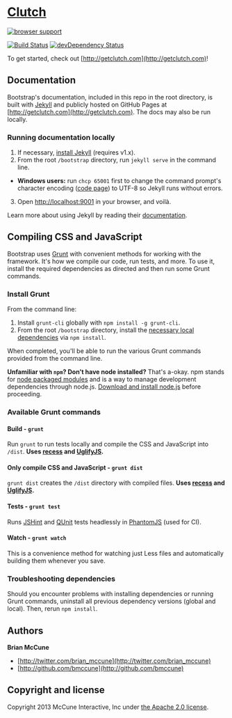 # [Clutch](http://getclutch.com) 
[![browser support](https://ci.testling.com/bmccune/clutch.png)](https://ci.testling.com/bmccune/clutch) 

[![Build Status](https://travis-ci.org/bmccune/clutch.png?branch=master)](https://travis-ci.org/bmccune/clutch)
[![devDependency Status](https://david-dm.org/bmccune/clutch.png)](https://david-dm.org/bmccune/clutch#info=devDependencies)

To get started, check out [http://getclutch.com](http://getclutch.com)!

## Documentation

Bootstrap's documentation, included in this repo in the root directory, is built with [Jekyll](http://jekyllrb.com) and publicly hosted on GitHub Pages at [http://getclutch.com](http://getclutch.com). The docs may also be run locally.

### Running documentation locally

1. If necessary, [install Jekyll](http://jekyllrb.com/docs/installation) (requires v1.x).
2. From the root `/bootstrap` directory, run `jekyll serve` in the command line.
  - **Windows users:** run `chcp 65001` first to change the command prompt's character encoding ([code page](http://en.wikipedia.org/wiki/Windows_code_page)) to UTF-8 so Jekyll runs without errors.
3. Open [http://localhost:9001](http://localhost:9001) in your browser, and voilà.

Learn more about using Jekyll by reading their [documentation](http://jekyllrb.com/docs/home/).

## Compiling CSS and JavaScript

Bootstrap uses [Grunt](http://gruntjs.com/) with convenient methods for working with the framework. It's how we compile our code, run tests, and more. To use it, install the required dependencies as directed and then run some Grunt commands.

### Install Grunt

From the command line:

1. Install `grunt-cli` globally with `npm install -g grunt-cli`.
2. From the root `/bootstrap` directory, install the [necessary local dependencies](package.json) via `npm install`.

When completed, you'll be able to run the various Grunt commands provided from the command line.

**Unfamiliar with `npm`? Don't have node installed?** That's a-okay. npm stands for [node packaged modules](http://npmjs.org/) and is a way to manage development dependencies through node.js. [Download and install node.js](http://nodejs.org/download/) before proceeding.

### Available Grunt commands

#### Build - `grunt`
Run `grunt` to run tests locally and compile the CSS and JavaScript into `/dist`. **Uses [recess](http://twitter.github.io/recess/) and [UglifyJS](http://lisperator.net/uglifyjs/).**

#### Only compile CSS and JavaScript - `grunt dist`
`grunt dist` creates the `/dist` directory with compiled files. **Uses [recess](http://twitter.github.io/recess/) and [UglifyJS](http://lisperator.net/uglifyjs/).**

#### Tests - `grunt test`
Runs [JSHint](http://jshint.com) and [QUnit](http://qunitjs.com/) tests headlessly in [PhantomJS](http://phantomjs.org/) (used for CI).

#### Watch - `grunt watch`
This is a convenience method for watching just Less files and automatically building them whenever you save.

### Troubleshooting dependencies

Should you encounter problems with installing dependencies or running Grunt commands, uninstall all previous dependency versions (global and local). Then, rerun `npm install`.



## Authors

**Brian McCune**

+ [http://twitter.com/brian_mccune](http://twitter.com/brian_mccune)
+ [http://github.com/bmccune](http://github.com/bmccune)

## Copyright and license

Copyright 2013 McCune Interactive, Inc under [the Apache 2.0 license](LICENSE).